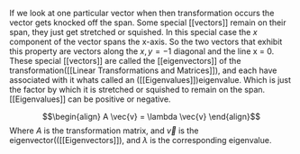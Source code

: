 If we look at one particular vector when then transformation occurs the vector gets knocked off the span. Some special [[vectors]] remain on their span, they just get stretched or squished. In this special case the $x$ component of the vector spans the x-axis. So the two vectors that exhibit this property are vectors along the $x,y = -1$ diagonal and the line x = 0. These special [[vectors]] are called the [[eigenvectors]] of the transformation([[Linear Transformations and Matrices]]), and each have associated with it whats called an ([[Eigenvalues]])eigenvalue. Which is just the factor by which it is stretched or squished to remain on the span. [[Eigenvalues]] can be positive or negative. 

$$\begin{align}
    A \vec{v} = \lambda \vec{v}
\end{align}$$
Where $A$ is the transformation matrix, and $\vec{v}$ is the eigenvector(([[Eigenvectors]]), and $\lambda$ is the corresponding eigenvalue. 



